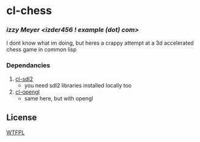 # cl-chess
### _izzy Meyer <izder456 ! example (dot) com>_

I dont know what im doing, but heres a crappy attempt at a 3d accelerated chess game in common lisp

### Dependancies

1. [cl-sdl2](https://github.com/lispgames/cl-sdl2)
   - you need sdl2 libraries installed locally too
2. [cl-opengl](https://github.com/3b/cl-opengl)
   - same here, but with opengl

## License

[WTFPL](LICENSE.txt)
